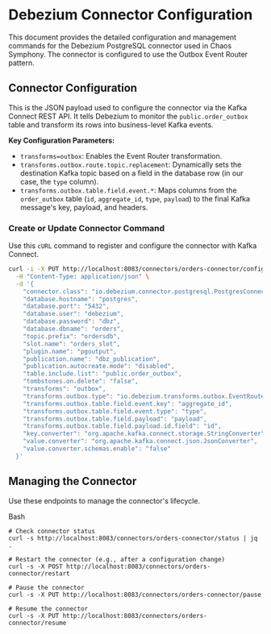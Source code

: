 # Debezium Connector Configuration

This document provides the detailed configuration and management commands for the Debezium PostgreSQL connector used in Chaos Symphony. The connector is configured to use the Outbox Event Router pattern.

## Connector Configuration

This is the JSON payload used to configure the connector via the Kafka Connect REST API. It tells Debezium to monitor the `public.order_outbox` table and transform its rows into business-level Kafka events.

**Key Configuration Parameters:**

* `transforms=outbox`: Enables the Event Router transformation.
* `transforms.outbox.route.topic.replacement`: Dynamically sets the destination Kafka topic based on a field in the database row (in our case, the `type` column).
* `transforms.outbox.table.field.event.*`: Maps columns from the `order_outbox` table (`id`, `aggregate_id`, `type`, `payload`) to the final Kafka message's key, payload, and headers.

### Create or Update Connector Command

Use this `cURL` command to register and configure the connector with Kafka Connect.

```bash
curl -i -X PUT http://localhost:8083/connectors/orders-connector/config \
  -H "Content-Type: application/json" \
  -d '{
    "connector.class": "io.debezium.connector.postgresql.PostgresConnector",
    "database.hostname": "postgres",
    "database.port": "5432",
    "database.user": "debezium",
    "database.password": "dbz",
    "database.dbname": "orders",
    "topic.prefix": "ordersdb",
    "slot.name": "orders_slot",
    "plugin.name": "pgoutput",
    "publication.name": "dbz_publication",
    "publication.autocreate.mode": "disabled",
    "table.include.list": "public.order_outbox",
    "tombstones.on.delete": "false",
    "transforms": "outbox",
    "transforms.outbox.type": "io.debezium.transforms.outbox.EventRouter",
    "transforms.outbox.table.field.event.key": "aggregate_id",
    "transforms.outbox.table.field.event.type": "type",
    "transforms.outbox.table.field.payload": "payload",
    "transforms.outbox.table.field.payload.id.field": "id",
    "key.converter": "org.apache.kafka.connect.storage.StringConverter",
    "value.converter": "org.apache.kafka.connect.json.JsonConverter",
    "value.converter.schemas.enable": "false"
  }'

```

## Managing the Connector

Use these endpoints to manage the connector's lifecycle.

Bash

```
# Check connector status
curl -s http://localhost:8083/connectors/orders-connector/status | jq .

# Restart the connector (e.g., after a configuration change)
curl -s -X POST http://localhost:8083/connectors/orders-connector/restart

# Pause the connector
curl -s -X PUT http://localhost:8083/connectors/orders-connector/pause

# Resume the connector
curl -s -X PUT http://localhost:8083/connectors/orders-connector/resume

```